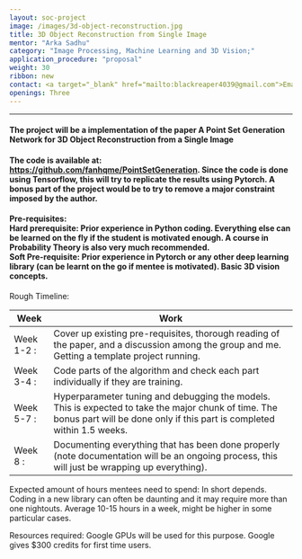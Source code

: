```yaml
---
layout: soc-project
image: /images/3d-object-reconstruction.jpg
title: 3D Object Reconstruction from Single Image
mentor: "Arka Sadhu"
category: "Image Processing, Machine Learning and 3D Vision;"
application_procedure: "proposal"
weight: 30
ribbon: new
contact: <a target="_blank" href="mailto:blackreaper4039@gmail.com">Email ID</a> - blackreaper4039@gmail.com
openings: Three
---
```


---

#### The project will be a implementation of the paper A Point Set Generation Network for 3D Object Reconstruction from a Single Image

<!--break-->

#### The code is available at: <a href="https://github.com/fanhqme/PointSetGeneration"> https://github.com/fanhqme/PointSetGeneration</a>. Since the code is done using Tensorflow, this will try to replicate the results using Pytorch. A bonus part of the project would be to try to remove a major constraint imposed by the author.

<!--break-->

#### Pre-requisites:<br>Hard prerequisite: Prior experience in Python coding. Everything else can be learned on the fly if the student is motivated enough. A course in Probability Theory is also very much recommended.<br>Soft Pre-requisite: Prior experience in Pytorch or any other deep learning library (can be learnt on the go if mentee is motivated). Basic 3D vision concepts.

<!--break-->

Rough Timeline:

<!--break-->

Week | Work
--- | ---
Week 1-2 :    |Cover up existing pre-requisites, thorough reading of the paper, and a discussion among the group and me. Getting a template project running.
Week 3-4 :    |Code parts of the algorithm and check each part individually if they are training. 
Week 5-7 :    |Hyperparameter tuning and debugging the models. This is expected to take the major chunk of time. The bonus part will be done only if this part is completed within 1.5 weeks.
Week 8 :      |Documenting everything that has been done properly (note documentation will be an ongoing process, this will just be wrapping up everything).

<!--break-->

Expected amount of hours mentees need to spend: In short depends. Coding in a new library can often be daunting and it may require more than one nightouts. Average 10-15 hours in a week, might be higher in some particular cases.

<!--break-->

Resources required: Google GPUs will be used for this purpose. Google gives $300 credits for first time users.